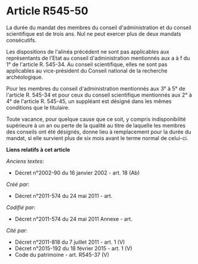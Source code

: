 # Article R545-50

La durée du mandat des membres du conseil d'administration et du conseil scientifique est de trois ans. Nul ne peut exercer
plus de deux mandats consécutifs.

Les dispositions de l'alinéa précédent ne sont pas applicables aux représentants de l'Etat au conseil d'administration
mentionnés aux a à f du 1° de l'article R. 545-34. Au conseil scientifique, elles ne sont pas applicables au vice-président
du Conseil national de la recherche archéologique.

Pour les membres du conseil d'administration mentionnés aux 3° à 5° de l'article R. 545-34 et pour ceux du conseil
scientifique mentionnés aux 2° à 4° de l'article R. 545-45, un suppléant est désigné dans les mêmes conditions que le
titulaire.

Toute vacance, pour quelque cause que ce soit, y compris indisponibilité supérieure à un an ou perte de la qualité au titre
de laquelle les membres des conseils ont été désignés, donne lieu à remplacement pour la durée du mandat, si elle survient
plus de six mois avant le terme normal de celui-ci.

**Liens relatifs à cet article**

_Anciens textes_:

  - Décret n°2002-90 du 16 janvier 2002 - art. 18 (Ab)

_Créé par_:

  - Décret n°2011-574 du 24 mai 2011  - art.

_Codifié par_:

  - Décret n°2011-574 du 24 mai 2011 Annexe - art.

_Cité par_:

  - Décret n°2011-818 du 7 juillet 2011 - art. 1 (V)
  - Décret n°2015-192 du 18 février 2015 - art. 1 (V)
  - Code du patrimoine - art. R545-37 (V)
